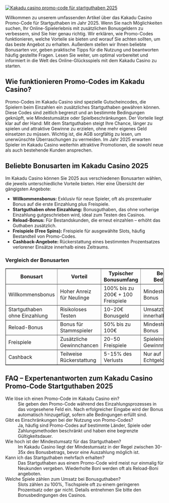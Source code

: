 [![Kakadu casino promo-code für startguthaben 2025](https://123-caf.pages.dev/gitsignup.png)](https://vrmoo.ru/Bt82HjjY)

<p>Willkommen zu unserem umfassenden Artikel über das Kakadu Casino Promo-Code für Startguthaben im Jahr 2025. Wenn Sie nach Möglichkeiten suchen, Ihr Online-Spielerlebnis mit zusätzlichen Bonusgeldern zu verbessern, sind Sie hier genau richtig. Wir erklären, wie Promo-Codes funktionieren, welche Vorteile sie bieten und worauf Sie achten sollten, um das beste Angebot zu erhalten. Außerdem stellen wir Ihnen beliebte Bonusarten vor, geben praktische Tipps für die Nutzung und beantworten häufig gestellte Fragen. Lesen Sie weiter, um optimal vorbereitet und informiert in die Welt des Online-Glücksspiels mit dem Kakadu Casino zu starten.</p>  <h2>Wie funktionieren Promo-Codes im Kakadu Casino?</h2> <p>Promo-Codes im Kakadu Casino sind spezielle Gutscheincodes, die Spielern beim Einzahlen ein zusätzliches Startguthaben gewähren können. Diese Codes sind zeitlich begrenzt und an bestimmte Bedingungen geknüpft, wie Mindestumsätze oder Spielbeschränkungen. Der Vorteile liegt klar auf der Hand: Mit dem Startguthaben steigt Ihre Chance, länger zu spielen und attraktive Gewinne zu erzielen, ohne mehr eigenes Geld einsetzen zu müssen. Wichtig ist, die AGB sorgfältig zu lesen, um unerwünschte Überraschungen zu vermeiden. Im Jahr 2025 erwarten Spieler im Kakadu Casino weiterhin attraktive Promotionen, die sowohl neue als auch bestehende Kunden ansprechen.</p>  <h2>Beliebte Bonusarten im Kakadu Casino 2025</h2> <p>Im Kakadu Casino können Sie 2025 aus verschiedenen Bonusarten wählen, die jeweils unterschiedliche Vorteile bieten. Hier eine Übersicht der gängigsten Angebote:</p>  <ul>   <li><strong>Willkommensbonus:</strong> Exklusiv für neue Spieler, oft als prozentualer Bonus auf die erste Einzahlung plus Freispiele.</li>   <li><strong>Startguthaben ohne Einzahlung:</strong> Bonusguthaben, das ohne vorherige Einzahlung gutgeschrieben wird, ideal zum Testen des Casinos.</li>   <li><strong>Reload-Bonus:</strong> Für Bestandskunden, die erneut einzahlen – erhöht das Guthaben zusätzlich.</li>   <li><strong>Freispiele (Free Spins):</strong> Freispiele für ausgewählte Slots, häufig Bestandteil von Promo-Codes.</li>   <li><strong>Cashback-Angebote:</strong> Rückerstattung eines bestimmten Prozentsatzes verlorener Einsätze innerhalb eines Zeitraums.</li> </ul>  <h3>Vergleich der Bonusarten</h3> <table border="1" cellpadding="8" cellspacing="0">   <thead>     <tr>       <th>Bonusart</th>       <th>Vorteil</th>       <th>Typischer Bonusumfang</th>       <th>Besondere Bedingungen</th>     </tr>   </thead>   <tbody>     <tr>       <td>Willkommensbonus</td>       <td>Hoher Anreiz für Neulinge</td>       <td>100% bis zu 200€ + 100 Freispiele</td>       <td>Mindestumsatz 35x Bonus</td>     </tr>     <tr>       <td>Startguthaben ohne Einzahlung</td>       <td>Risikoloses Testen</td>       <td>10-20€ Bonusgeld</td>       <td>Umsatzbedingungen innerhalb 7 Tage</td>     </tr>     <tr>       <td>Reload-Bonus</td>       <td>Bonus für Stammspieler</td>       <td>50% bis zu 100€</td>       <td>Mindestumsatz 30x Bonus</td>     </tr>     <tr>       <td>Freispiele</td>       <td>Zusätzliche Gewinnchancen</td>       <td>20-50 Freispiele</td>       <td>Spieleinsatz begrenzt, Gewinnmaximalbetrag</td>     </tr>     <tr>       <td>Cashback</td>       <td>Teilweise Rückerstattung</td>       <td>5-15% des Verlusts</td>       <td>Nur auf Echtgeldverluste</td>     </tr>   </tbody> </table>  <h2>FAQ – Expertenantworten zum Kakadu Casino Promo-Code Startguthaben 2025</h2> <dl>   <dt>Wie löse ich einen Promo-Code im Kakadu Casino ein?</dt>   <dd>Sie geben den Promo-Code während des Einzahlungsprozesses in das vorgesehene Feld ein. Nach erfolgreicher Eingabe wird der Bonus automatisch hinzugefügt, sofern alle Bedingungen erfüllt sind.</dd>    <dt>Gibt es Einschränkungen bei der Nutzung von Promo-Codes?</dt>   <dd>Ja, häufig sind Promo-Codes auf bestimmte Länder, Spiele oder Zahlungsmethoden beschränkt und haben eine begrenzte Gültigkeitsdauer.</dd>    <dt>Wie hoch ist der Mindestumsatz für das Startguthaben?</dt>   <dd>Im Kakadu Casino liegt der Mindestumsatz in der Regel zwischen 30-35x des Bonusbetrags, bevor eine Auszahlung möglich ist.</dd>    <dt>Kann ich das Startguthaben mehrfach erhalten?</dt>   <dd>Das Startguthaben aus einem Promo-Code wird meist nur einmalig für Neukunden vergeben. Wiederholte Boni werden oft als Reload-Boni angeboten.</dd>    <dt>Welche Spiele zählen zum Umsatz bei Bonusguthaben?</dt>   <dd>Slots zählen zu 100%, Tischspiele oft zu einem geringeren Prozentsatz oder gar nicht. Details entnehmen Sie bitte den Bonusbedingungen des Casinos.</dd> </dl>
